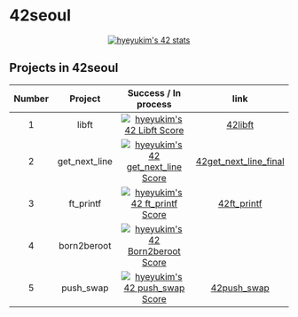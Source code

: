 # 42seoul
<div align="center">
 
[![hyeyukim's 42 stats](https://badge42.vercel.app/api/v2/cl6er3fm6004409ldo5uq1wtm/stats?cursusId=21&coalitionId=87)](https://github.com/JaeSeoKim/badge42)
 
</div>

## Projects in 42seoul

<div align="center">
 
| Number | Project | Success / In process | link |
|:----------:|:-------------------------:|:--------------------:|:----------:|
| 1 | libft | [![hyeyukim's 42 Libft Score](https://badge42.vercel.app/api/v2/cl6er3fm6004409ldo5uq1wtm/project/2645016)](https://github.com/JaeSeoKim/badge42) | [42libft](https://github.com/hey-uu/42libft) |
| 2 | get_next_line | [![hyeyukim's 42 get_next_line Score](https://badge42.vercel.app/api/v2/cl6er3fm6004409ldo5uq1wtm/project/2693936)](https://github.com/JaeSeoKim/badge42) | [42get_next_line_final](https://github.com/hey-uu/42get_next_line_final) |
| 3 | ft_printf |[![hyeyukim's 42 ft_printf Score](https://badge42.vercel.app/api/v2/cl6er3fm6004409ldo5uq1wtm/project/2701280)](https://github.com/JaeSeoKim/badge42) | [42ft_printf](https://github.com/hey-uu/42ft_printf) |
| 4 | born2beroot | [![hyeyukim's 42 Born2beroot Score](https://badge42.vercel.app/api/v2/cl6er3fm6004409ldo5uq1wtm/project/2698050)](https://github.com/JaeSeoKim/badge42) | |
| 5 | push_swap | [![hyeyukim's 42 push_swap Score](https://badge42.vercel.app/api/v2/cl6er3fm6004409ldo5uq1wtm/project/2816830)](https://github.com/JaeSeoKim/badge42) | [42push_swap](https://github.com/hey-uu/42push_swap)|

</div>
